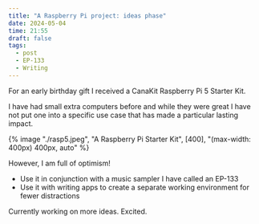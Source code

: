 ```yaml
---
title: "A Raspberry Pi project: ideas phase"
date: 2024-05-04
time: 21:55
draft: false
tags:
  - post
  - EP-133
  - Writing
---
```

For an early birthday gift I received a CanaKit Raspberry Pi 5 Starter Kit.

I have had small extra computers before and while they were great I have not put one into a specific use case that has made a particular lasting impact. 

{% image "./rasp5.jpeg", "A Raspberry Pi Starter Kit", [400], "(max-width: 400px) 400px, auto" %}

However, I am full of optimism! 

* Use it in conjunction with a music sampler I have called an EP-133
* Use it with writing apps to create a separate working environment for fewer distractions

Currently working on more ideas. Excited.
